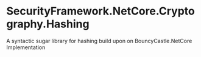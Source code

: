 # SecurityFramework.NetCore.Cryptography.Hashing
A  syntactic sugar library for hashing build upon on BouncyCastle.NetCore Implementation
